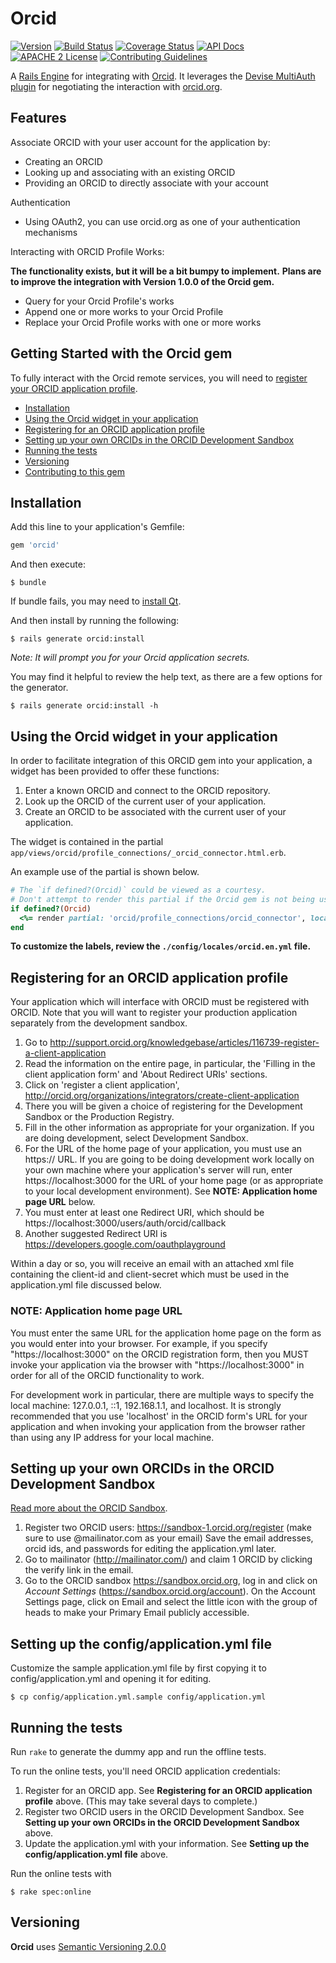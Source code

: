 # Orcid

[![Version](https://badge.fury.io/rb/orcid.png)](http://badge.fury.io/rb/orcid)
[![Build Status](https://travis-ci.org/projecthydra-labs/orcid.png?branch=master)](https://travis-ci.org/projecthydra-labs/orcid)
[![Coverage Status](https://img.shields.io/coveralls/projecthydra-labs/orcid.svg)](https://coveralls.io/r/projecthydra-labs/orcid)
[![API Docs](http://img.shields.io/badge/API-docs-blue.svg)](http://rubydoc.info/gems/orcid/0.8.0/frames)
[![APACHE 2 License](http://img.shields.io/badge/APACHE2-license-blue.svg)](./LICENSE)
[![Contributing Guidelines](http://img.shields.io/badge/CONTRIBUTING-Guidelines-blue.svg)](./CONTRIBUTING.md)

A [Rails Engine](https://guides.rubyonrails.org/engines.html) for integrating with [Orcid](https://orcid.org). It leverages the [Devise MultiAuth plugin](https://rubygems.org/gems/devise-multi_auth) for negotiating the interaction with [orcid.org](https://orcid.org).

## Features

Associate ORCID with your user account for the application by:

* Creating an ORCID
* Looking up and associating with an existing ORCID
* Providing an ORCID to directly associate with your account

Authentication

* Using OAuth2, you can use orcid.org as one of your authentication mechanisms

Interacting with ORCID Profile Works:

**The functionality exists, but it will be a bit bumpy to implement.**
**Plans are to improve the integration with Version 1.0.0 of the Orcid gem.**

* Query for your Orcid Profile's works
* Append one or more works to your Orcid Profile
* Replace your Orcid Profile works with one or more works

## Getting Started with the Orcid gem

To fully interact with the Orcid remote services, you will need to [register your ORCID application profile](#registering-for-an-orcid-application-profile).

* [Installation](#installation)
* [Using the Orcid widget in your application](#using-the-orcid-widget-in-your-application)
* [Registering for an ORCID application profile](#registering-for-an-orcid-application-profile)
* [Setting up your own ORCIDs in the ORCID Development Sandbox](#setting-up-your-own-orcids-in-the-orcid-development-sandbox)
* [Running the tests](#running-the-tests)
* [Versioning](#versioning)
* [Contributing to this gem](./CONTRIBUTING.md)

## Installation

Add this line to your application's Gemfile:

```ruby
gem 'orcid'
```

And then execute:

```console
$ bundle
```

If bundle fails, you may need to [install Qt](https://github.com/thoughtbot/capybara-webkit/wiki/Installing-Qt-and-compiling-capybara-webkit).

And then install by running the following:

```console
$ rails generate orcid:install
```

*Note: It will prompt you for your Orcid application secrets.*

You may find it helpful to review the help text, as there are a few options for the generator.

```console
$ rails generate orcid:install -h
```

## Using the Orcid widget in your application

In order to facilitate integration of this ORCID gem into your application, a widget has been provided to offer these functions:

1. Enter a known ORCID and connect to the ORCID repository.
1. Look up the ORCID of the current user of your application.
1. Create an ORCID to be associated with the current user of your application.

The widget is contained in the partial `app/views/orcid/profile_connections/_orcid_connector.html.erb`.

An example use of the partial is shown below.

```ruby
# The `if defined?(Orcid)` could be viewed as a courtesy.
# Don't attempt to render this partial if the Orcid gem is not being used.
if defined?(Orcid)
  <%= render partial: 'orcid/profile_connections/orcid_connector', locals: {default_search_text: current_user.name } %>
end
```

**To customize the labels, review the `./config/locales/orcid.en.yml` file.**

## Registering for an ORCID application profile

Your application which will interface with ORCID must be registered with ORCID.  Note that you will want to register your production
application separately from the development sandbox.

1. Go to http://support.orcid.org/knowledgebase/articles/116739-register-a-client-application
1. Read the information on the entire page, in particular, the 'Filling in the client application form' and 'About Redirect URIs' sections.
1. Click on 'register a client application', http://orcid.org/organizations/integrators/create-client-application
1. There you will be given a choice of registering for the Development Sandbox or the Production Registry.
1. Fill in the other information as appropriate for your organization.  If you are doing development, select Development Sandbox.
1. For the URL of the home page of your application, you must use an https:// URL.  If you are going to be doing development work locally
on your own machine where your application's server will run, enter https://localhost:3000 for the URL of your home page (or as appropriate
to your local development environment).  See **NOTE: Application home page URL** below.
1. You must enter at least one Redirect URI, which should be https://localhost:3000/users/auth/orcid/callback
1. Another suggested Redirect URI is https://developers.google.com/oauthplayground

Within a day or so, you will receive an email with an attached xml file containing the client-id and client-secret which must be used in the application.yml
file discussed below.

### NOTE: Application home page URL
You must enter the same URL for the application home page on the form as you would enter into your browser.  For example, if you specify "https://localhost:3000" on
the ORCID registration form, then you MUST invoke your application via the browser with "https://localhost:3000" in order for all of the ORCID functionality to work.

For development work in particular, there are multiple ways to specify the local machine: 127.0.0.1, ::1, 192.168.1.1, and localhost.  It is strongly recommended that you use 'localhost'
in the ORCID form's URL for your application and when invoking your application from the browser rather than using any IP address for your local machine.

## Setting up your own ORCIDs in the ORCID Development Sandbox

[Read more about the ORCID Sandbox](http://support.orcid.org/knowledgebase/articles/166623-about-the-orcid-sandbox).

1. Register two ORCID users: https://sandbox-1.orcid.org/register (make sure to use <blah>@mailinator.com as your email)
Save the email addresses, orcid ids, and passwords for editing the application.yml later.
1. Go to mailinator (http://mailinator.com/) and claim 1 ORCID by clicking the verify link in the email.
1. Go to the ORCID sandbox https://sandbox.orcid.org, log in and click on *Account Settings* (https://sandbox.orcid.org/account).  On the Account Settings page,
click on Email and select the little icon with the group of heads to make your Primary Email publicly accessible.

## Setting up the config/application.yml file
Customize the sample application.yml file by first copying it to config/application.yml and opening it for editing.

```console
$ cp config/application.yml.sample config/application.yml
```

## Running the tests

Run `rake` to generate the dummy app and run the offline tests.

To run the online tests, you'll need ORCID application credentials:

1. Register for an ORCID app. See **Registering for an ORCID application profile** above.  (This may take several days to complete.)
1. Register two ORCID users in the ORCID Development Sandbox.  See **Setting up your own ORCIDs in the ORCID Development Sandbox** above.
1. Update the application.yml with your information.  See **Setting up the config/application.yml file** above.

Run the online tests with

```console
$ rake spec:online
```

## Versioning

**Orcid** uses [Semantic Versioning 2.0.0](http://semver.org/)